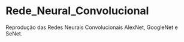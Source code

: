 # Rede_Neural_Convolucional
Reprodução das Redes Neurais Convolucionais AlexNet, GoogleNet e SeNet.
